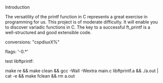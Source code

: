 Introduction

The versatility of the printf function in C represents a great exercise in programming for us. This project is of moderate difficulty. It will enable you to discover variadic functions in C.
The key to a successful ft_printf is a well-structured and good extensible code.

conversions:	"cspdiuxX%"

flags:	'-0.*'

test libftprintf:

make re && make clean && gcc -Wall -Wextra main.c libftprintf.a && ./a.out | cat -e && make fclean && rm a.out
